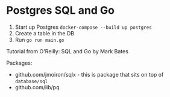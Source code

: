 # Postgres SQL and Go

1. Start up Postgres `docker-compose --build up postgres`
2. Create a table in the DB
3. Run `go run main.go`

Tutorial from O'Reilly: SQL and Go by Mark Bates 

Packages:
- github.com/jmoiron/sqlx - this is package that sits on top of `database/sql`
- github.com/lib/pq